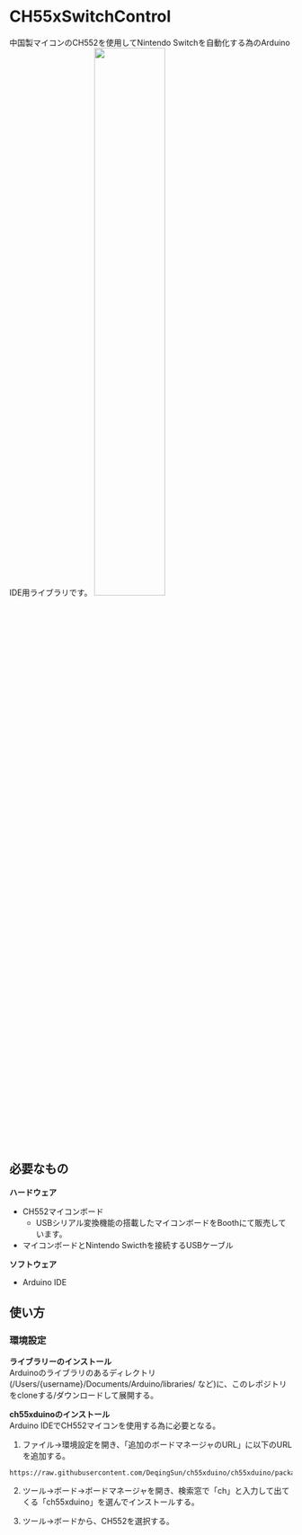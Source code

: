 # CH55xSwitchControl

中国製マイコンのCH552を使用してNintendo Switchを自動化する為のArduino IDE用ライブラリです。
<img src="https://user-images.githubusercontent.com/21293572/202479479-fff6e791-59a1-463b-bc7a-f67b4cd12cca.jpg" width="50%">

## 必要なもの
**ハードウェア**
- CH552マイコンボード
    - USBシリアル変換機能の搭載したマイコンボードをBoothにて販売しています。
- マイコンボードとNintendo Swicthを接続するUSBケーブル

**ソフトウェア**
- Arduino IDE

## 使い方
### 環境設定
**ライブラリーのインストール**  
Arduinoのライブラリのあるディレクトリ(/Users/{username}/Documents/Arduino/libraries/ など)に、このレポジトリをcloneする/ダウンロードして展開する。

**ch55xduinoのインストール**  
Arduino IDEでCH552マイコンを使用する為に必要となる。
1. ファイル→環境設定を開き、「追加のボードマネージャのURL」に以下のURLを追加する。
~~~
https://raw.githubusercontent.com/DeqingSun/ch55xduino/ch55xduino/package_ch55xduino_mcs51_index.json
~~~

2. ツール→ボード→ボードマネージャを開き、検索窓で「ch」と入力して出てくる「ch55xduino」を選んでインストールする。

3. ツール→ボードから、CH552を選択する。
